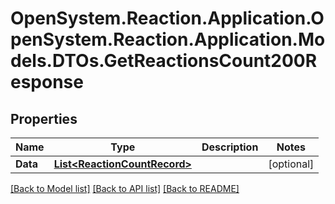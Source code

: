 # OpenSystem.Reaction.Application.OpenSystem.Reaction.Application.Models.DTOs.GetReactionsCount200Response

## Properties

Name | Type | Description | Notes
------------ | ------------- | ------------- | -------------
**Data** | [**List&lt;ReactionCountRecord&gt;**](ReactionCountRecord.md) |  | [optional] 

[[Back to Model list]](../README.md#documentation-for-models) [[Back to API list]](../README.md#documentation-for-api-endpoints) [[Back to README]](../README.md)

